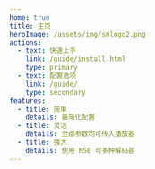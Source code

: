 ```yaml
---
home: true
title: 主页
heroImage: /assets/img/smlogo2.png
actions:
  - text: 快速上手
    link: /guide/install.html
    type: primary
  - text: 配置选项
    link: /guide/
    type: secondary
features:
  - title: 简单
    details: 最简化配置
  - title: 灵活
    details: 全部参数均可传入播放器
  - title: 强大
    details: 使用 MSE 可多种解码器
---
```

